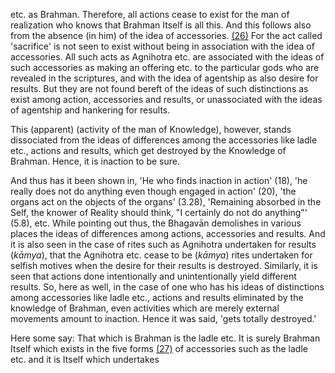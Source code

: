 etc. as Brahman. Therefore, all actions cease to exist for the man of realization who knows that Brahman Itself is all this. And this follows also from the absence (in him) of the idea of accessories. [\(26\)](#page--1-0) For the act called 'sacrifice' is not seen to exist without being in association with the idea of accessories. All such acts as Agnihotra etc. are associated with the ideas of such accessories as making an offering etc. to the particular gods who are revealed in the scriptures, and with the idea of agentship as also desire for results. But they are not found bereft of the ideas of such distinctions as exist among action, accessories and results, or unassociated with the ideas of agentship and hankering for results.

This (apparent) (activity of the man of Knowledge), however, stands dissociated from the ideas of differences among the accessories like ladle etc., actions and results, which get destroyed by the Knowledge of Brahman. Hence, it is inaction to be sure.

And thus has it been shown in, 'He who finds inaction in action' (18), 'he really does not do anything even though engaged in action' (20), 'the organs act on the objects of the organs' (3.28), 'Remaining absorbed in the Self, the knower of Reality should think, "I certainly do not do anything"' (5.8), etc. While pointing out thus, the Bhagavān demolishes in various places the ideas of differences among actions, accessories and results. And it is also seen in the case of rites such as Agnihotra undertaken for results (*kāmya*), that the Agnihotra etc. cease to be (*kāmya*) rites undertaken for selfish motives when the desire for their results is destroyed. Similarly, it is seen that actions done intentionally and unintentionally yield different results. So, here as well, in the case of one who has his ideas of distinctions among accessories like ladle etc., actions and results eliminated by the knowledge of Brahman, even activities which are merely external movements amount to inaction. Hence it was said, 'gets totally destroyed.'

Here some say: That which is Brahman is the ladle etc. It is surely Brahman Itself which exists in the five forms [\(27\)](#page--1-1) of accessories such as the ladle etc. and it is Itself which undertakes